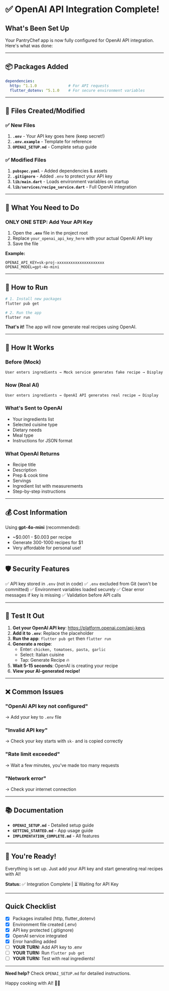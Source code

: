 # ✅ OpenAI API Integration Complete!

## What's Been Set Up

Your PantryChef app is now fully configured for OpenAI API integration. Here's what was done:

---

## 📦 Packages Added

```yaml
dependencies:
  http: ^1.1.0              # For API requests
  flutter_dotenv: ^5.1.0    # For secure environment variables
```

---

## 📁 Files Created/Modified

### ✅ New Files
1. **`.env`** - Your API key goes here (keep secret!)
2. **`.env.example`** - Template for reference
3. **`OPENAI_SETUP.md`** - Complete setup guide

### ✅ Modified Files
1. **`pubspec.yaml`** - Added dependencies & assets
2. **`.gitignore`** - Added `.env` to protect your API key
3. **`lib/main.dart`** - Loads environment variables on startup
4. **`lib/services/recipe_service.dart`** - Full OpenAI integration

---

## 🔑 What You Need to Do

### **ONLY ONE STEP:** Add Your API Key

1. Open the **`.env`** file in the project root
2. Replace `your_openai_api_key_here` with your actual OpenAI API key
3. Save the file

**Example:**
```env
OPENAI_API_KEY=sk-proj-xxxxxxxxxxxxxxxxxxxxx
OPENAI_MODEL=gpt-4o-mini
```

---

## 🚀 How to Run

```bash
# 1. Install new packages
flutter pub get

# 2. Run the app
flutter run
```

**That's it!** The app will now generate real recipes using OpenAI.

---

## 🎯 How It Works

### Before (Mock)
```
User enters ingredients → Mock service generates fake recipe → Display
```

### Now (Real AI)
```
User enters ingredients → OpenAI API generates real recipe → Display
```

### What's Sent to OpenAI
- Your ingredients list
- Selected cuisine type
- Dietary needs
- Meal type
- Instructions for JSON format

### What OpenAI Returns
- Recipe title
- Description
- Prep & cook time
- Servings
- Ingredient list with measurements
- Step-by-step instructions

---

## 💰 Cost Information

Using **gpt-4o-mini** (recommended):
- ~$0.001 - $0.003 per recipe
- Generate 300-1000 recipes for $1
- Very affordable for personal use!

---

## 🛡️ Security Features

✅ API key stored in `.env` (not in code)
✅ `.env` excluded from Git (won't be committed)
✅ Environment variables loaded securely
✅ Clear error messages if key is missing
✅ Validation before API calls

---

## 🧪 Test It Out

1. **Get your OpenAI API key**: https://platform.openai.com/api-keys
2. **Add it to `.env`**: Replace the placeholder
3. **Run the app**: `flutter pub get` then `flutter run`
4. **Generate a recipe**:
   - Enter: `chicken, tomatoes, pasta, garlic`
   - Select: Italian cuisine
   - Tap: Generate Recipe 🔥
5. **Wait 5-15 seconds**: OpenAI is creating your recipe
6. **View your AI-generated recipe!**

---

## ❌ Common Issues

### "OpenAI API key not configured"
→ Add your key to `.env` file

### "Invalid API key"
→ Check your key starts with `sk-` and is copied correctly

### "Rate limit exceeded"
→ Wait a few minutes, you've made too many requests

### "Network error"
→ Check your internet connection

---

## 📚 Documentation

- **`OPENAI_SETUP.md`** - Detailed setup guide
- **`GETTING_STARTED.md`** - App usage guide
- **`IMPLEMENTATION_COMPLETE.md`** - All features

---

## 🎉 You're Ready!

Everything is set up. Just add your API key and start generating real recipes with AI!

**Status:** ✅ Integration Complete | ⏳ Waiting for API Key

---

## Quick Checklist

- [x] Packages installed (http, flutter_dotenv)
- [x] Environment file created (.env)
- [x] API key protected (.gitignore)
- [x] OpenAI service integrated
- [x] Error handling added
- [ ] **YOUR TURN:** Add API key to .env
- [ ] **YOUR TURN:** Run `flutter pub get`
- [ ] **YOUR TURN:** Test with real ingredients!

---

**Need help?** Check `OPENAI_SETUP.md` for detailed instructions.

Happy cooking with AI! 🍳🤖
